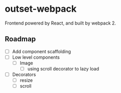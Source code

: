 # outset-webpack

Frontend powered by React, and built by webpack 2.

## Roadmap

- [ ] Add component scaffolding
- [ ] Low level components
  - [ ] Image
    - [ ] using scroll decorator to lazy load
- [ ] Decorators
  - [ ] resize
  - [ ] scroll
